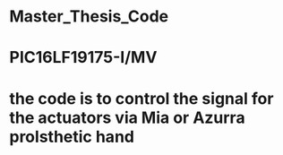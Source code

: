 # Master_Thesis_Code

# PIC16LF19175-I/MV 

# the code is to control the signal for the actuators via Mia or Azurra prolsthetic hand

